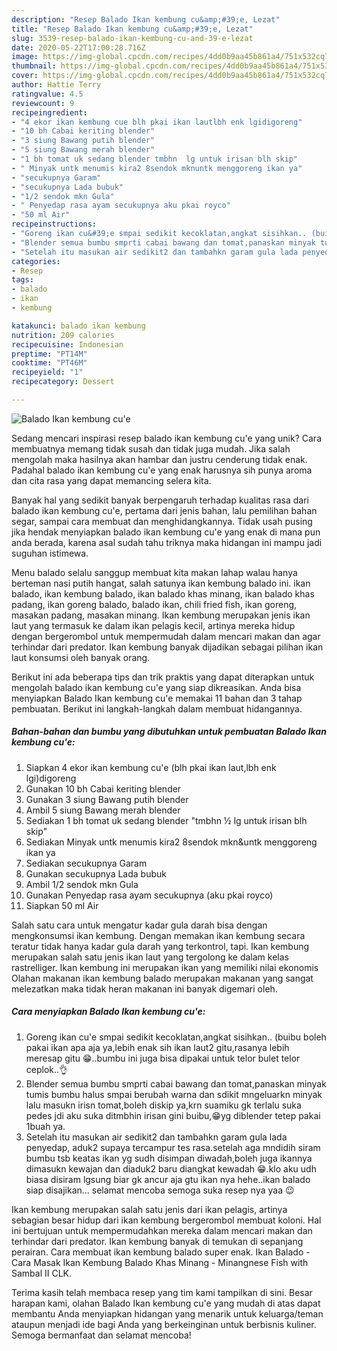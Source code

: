 ```yaml
---
description: "Resep Balado Ikan kembung cu&amp;#39;e, Lezat"
title: "Resep Balado Ikan kembung cu&amp;#39;e, Lezat"
slug: 3539-resep-balado-ikan-kembung-cu-and-39-e-lezat
date: 2020-05-22T17:00:28.716Z
image: https://img-global.cpcdn.com/recipes/4dd0b9aa45b861a4/751x532cq70/balado-ikan-kembung-cue-foto-resep-utama.jpg
thumbnail: https://img-global.cpcdn.com/recipes/4dd0b9aa45b861a4/751x532cq70/balado-ikan-kembung-cue-foto-resep-utama.jpg
cover: https://img-global.cpcdn.com/recipes/4dd0b9aa45b861a4/751x532cq70/balado-ikan-kembung-cue-foto-resep-utama.jpg
author: Hattie Terry
ratingvalue: 4.5
reviewcount: 9
recipeingredient:
- "4 ekor ikan kembung cue blh pkai ikan lautlbh enk lgidigoreng"
- "10 bh Cabai keriting blender"
- "3 siung Bawang putih blender"
- "5 siung Bawang merah blender"
- "1 bh tomat uk sedang blender tmbhn  lg untuk irisan blh skip"
- " Minyak untk menumis kira2 8sendok mknuntk menggoreng ikan ya"
- "secukupnya Garam"
- "secukupnya Lada bubuk"
- "1/2 sendok mkn Gula"
- " Penyedap rasa ayam secukupnya aku pkai royco"
- "50 ml Air"
recipeinstructions:
- "Goreng ikan cu&#39;e smpai sedikit kecoklatan,angkat sisihkan.. (buibu boleh pakai ikan apa aja ya,lebih enak sih ikan laut2 gitu,rasanya lebih meresap gitu 😁..bumbu ini juga bisa dipakai untuk telor bulet telor ceplok..👌"
- "Blender semua bumbu smprti cabai bawang dan tomat,panaskan minyak tumis bumbu halus smpai berubah warna dan sdikit mngeluarkn minyak lalu masukn irisn tomat,boleh diskip ya,krn suamiku gk terlalu suka pedes jdi aku suka ditmbhin irisan gini buibu,😁yg diblender tetep pakai 1buah ya."
- "Setelah itu masukan air sedikit2 dan tambahkn garam gula lada penyedap, aduk2 supaya tercampur tes rasa.setelah aga mndidih siram bumbu tsb keatas ikan yg sudh disimpan diwadah,boleh juga ikannya dimasukn kewajan dan diaduk2 baru diangkat kewadah 😁.klo aku udh biasa disiram lgsung biar gk ancur aja gtu ikan nya hehe..ikan balado siap disajikan... selamat mencoba semoga suka resep nya yaa 😉"
categories:
- Resep
tags:
- balado
- ikan
- kembung

katakunci: balado ikan kembung 
nutrition: 209 calories
recipecuisine: Indonesian
preptime: "PT14M"
cooktime: "PT46M"
recipeyield: "1"
recipecategory: Dessert

---
```



![Balado Ikan kembung cu&#39;e](https://img-global.cpcdn.com/recipes/4dd0b9aa45b861a4/751x532cq70/balado-ikan-kembung-cue-foto-resep-utama.jpg)

Sedang mencari inspirasi resep balado ikan kembung cu&#39;e yang unik? Cara membuatnya memang tidak susah dan tidak juga mudah. Jika salah mengolah maka hasilnya akan hambar dan justru cenderung tidak enak. Padahal balado ikan kembung cu&#39;e yang enak harusnya sih punya aroma dan cita rasa yang dapat memancing selera kita.

Banyak hal yang sedikit banyak berpengaruh terhadap kualitas rasa dari balado ikan kembung cu&#39;e, pertama dari jenis bahan, lalu pemilihan bahan segar, sampai cara membuat dan menghidangkannya. Tidak usah pusing jika hendak menyiapkan balado ikan kembung cu&#39;e yang enak di mana pun anda berada, karena asal sudah tahu triknya maka hidangan ini mampu jadi suguhan istimewa.

Menu balado selalu sanggup membuat kita makan lahap walau hanya berteman nasi putih hangat, salah satunya ikan kembung balado ini. ikan balado, ikan kembung balado, ikan balado khas minang, ikan balado khas padang, ikan goreng balado, balado ikan, chili fried fish, ikan goreng, masakan padang, masakan minang. Ikan kembung merupakan jenis ikan laut yang termasuk ke dalam ikan pelagis kecil, artinya mereka hidup dengan bergerombol untuk mempermudah dalam mencari makan dan agar terhindar dari predator. Ikan kembung banyak dijadikan sebagai pilihan ikan laut konsumsi oleh banyak orang.


Berikut ini ada beberapa tips dan trik praktis yang dapat diterapkan untuk mengolah balado ikan kembung cu&#39;e yang siap dikreasikan. Anda bisa menyiapkan Balado Ikan kembung cu&#39;e memakai 11 bahan dan 3 tahap pembuatan. Berikut ini langkah-langkah dalam membuat hidangannya.

<!--inarticleads1-->

##### Bahan-bahan dan bumbu yang dibutuhkan untuk pembuatan Balado Ikan kembung cu&#39;e:

1. Siapkan 4 ekor ikan kembung cu&#39;e (blh pkai ikan laut,lbh enk lgi)digoreng
1. Gunakan 10 bh Cabai keriting blender
1. Gunakan 3 siung Bawang putih blender
1. Ambil 5 siung Bawang merah blender
1. Sediakan 1 bh tomat uk sedang blender &#34;tmbhn ½ lg untuk irisan blh skip&#34;
1. Sediakan  Minyak untk menumis kira2 8sendok mkn&amp;untk menggoreng ikan ya
1. Sediakan secukupnya Garam
1. Gunakan secukupnya Lada bubuk
1. Ambil 1/2 sendok mkn Gula
1. Gunakan  Penyedap rasa ayam secukupnya (aku pkai royco)
1. Siapkan 50 ml Air


Salah satu cara untuk mengatur kadar gula darah bisa dengan mengkonsumsi ikan kembung. Dengan memakan ikan kembung secara teratur tidak hanya kadar gula darah yang terkontrol, tapi. Ikan kembung merupakan salah satu jenis ikan laut yang tergolong ke dalam kelas rastrelliger. Ikan kembung ini merupakan ikan yang memiliki nilai ekonomis Olahan makanan ikan kembung balado merupakan makanan yang sangat melezatkan maka tidak heran makanan ini banyak digemari oleh. 

<!--inarticleads2-->

##### Cara menyiapkan Balado Ikan kembung cu&#39;e:

1. Goreng ikan cu&#39;e smpai sedikit kecoklatan,angkat sisihkan.. (buibu boleh pakai ikan apa aja ya,lebih enak sih ikan laut2 gitu,rasanya lebih meresap gitu 😁..bumbu ini juga bisa dipakai untuk telor bulet telor ceplok..👌
1. Blender semua bumbu smprti cabai bawang dan tomat,panaskan minyak tumis bumbu halus smpai berubah warna dan sdikit mngeluarkn minyak lalu masukn irisn tomat,boleh diskip ya,krn suamiku gk terlalu suka pedes jdi aku suka ditmbhin irisan gini buibu,😁yg diblender tetep pakai 1buah ya.
1. Setelah itu masukan air sedikit2 dan tambahkn garam gula lada penyedap, aduk2 supaya tercampur tes rasa.setelah aga mndidih siram bumbu tsb keatas ikan yg sudh disimpan diwadah,boleh juga ikannya dimasukn kewajan dan diaduk2 baru diangkat kewadah 😁.klo aku udh biasa disiram lgsung biar gk ancur aja gtu ikan nya hehe..ikan balado siap disajikan... selamat mencoba semoga suka resep nya yaa 😉


Ikan kembung merupakan salah satu jenis dari ikan pelagis, artinya sebagian besar hidup dari ikan kembung bergerombol membuat koloni. Hal ini bertujuan untuk mempermudahkan mereka dalam mencari makan dan terhindar dari predator. Ikan kembung banyak di temukan di sepanjang perairan. Cara membuat ikan kembung balado super enak. Ikan Balado - Cara Masak Ikan Kembung Balado Khas Minang - Minangnese Fish with Sambal II CLK. 

Terima kasih telah membaca resep yang tim kami tampilkan di sini. Besar harapan kami, olahan Balado Ikan kembung cu&#39;e yang mudah di atas dapat membantu Anda menyiapkan hidangan yang menarik untuk keluarga/teman ataupun menjadi ide bagi Anda yang berkeinginan untuk berbisnis kuliner. Semoga bermanfaat dan selamat mencoba!
